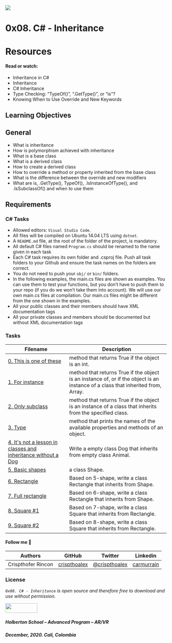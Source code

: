 ![](https://cdn.educba.com/academy/wp-content/uploads/2019/07/Inheritance-in-C-1.jpg)

# 0x08. C# - Inheritance

# Resources
#### Read or watch:

* Inheritance in C#
* Inheritance
* C# Inheritance
* Type Checking: “TypeOf()”, “.GetType()”, or “is”?
* Knowing When to Use Override and New Keywords


## Learning Objectives

## General

* What is inheritance
* How is polymorphism achieved with inheritance
* What is a base class
* What is a derived class
* How to create a derived class
* How to override a method or property inherited from the base class
* What is the difference between the override and new modifiers
* What are is, .GetType(), TypeOf(), .IsInstanceOfType(), and .IsSubclassOf() and when to use them

## Requirements
### C# Tasks
* Allowed editors: ``Visual Studio Code``.
* All files will be compiled on Ubuntu 14.04 LTS using ``dotnet``.
* A ``README.md`` file, at the root of the folder of the project, is mandatory.
* All default C# files named ``Program.cs`` should be renamed to the name given in each task
* Each C# task requires its own folder and .csproj file. Push all task folders to your Github and ensure the task names on the folders are correct.
* You do not need to push your ``obj/`` or ``bin/`` folders.
* In the following examples, the main.cs files are shown as examples. You can use them to test your functions, but you don’t have to push them to your repo (if you do we won’t take them into account). We will use our own main.cs files at compilation. Our main.cs files might be different from the one shown in the examples.
* All your public classes and their members should have XML documentation tags
* All your private classes and members should be documented but without XML documentation tags


### Tasks

| **Filename** | **Description** |
|---|---|
| [0. This is one of these](./0-is/) | method that returns True if the object is an int. |
| [1. For instance](./1-instance/) |  method that returns True if the object is an instance of, or if the object is an instance of a class that inherited from, Array. |
| [2. Only subclass](./2-subclass/) | method that returns True if the object is an instance of a class that inherits from the specified class. |
| [3. Type](./3-type_get/) | method that prints the names of the available properties and methods of an object. |
| [4. It's not a lesson in classes and inheritance without a Dog](./4-inherit/) | Write a empty class Dog that inherits from empty class Animal. |
| [5. Basic shapes](./5-shape/) | a class Shape. |
| [6. Rectangle](./6-shape/) | Based on 5-shape, write a class Rectangle that inherits from Shape. |
| [7. Full rectangle](./7-shape/) | Based on 6-shape, write a class Rectangle that inherits from Shape. |
| [8. Square #1](./8-shape/) | Based on 7-shape, write a class Square that inherits from Rectangle. |
| [9. Square #2 ](./9-shape/) | Based on 8-shape, write a class Square that inherits from Rectangle. |


#### Follow me 💬

| Authors | GitHub | Twitter | Linkedin |
| :---: | :---: | :---: | :---: |
| Crispthofer Rincon | [crispthoalex](https://github.com/crispthoalex) | [@crispthoalex](https://twitter.com/crispthoalex) | [carmurrain](https://www.linkedin.com/in/carmurrain) |

### License
*`0x08. C# - Inheritance` is open source and therefore free to download and use without permission.*

<a href="url"><img src="https://www.holbertonschool.com/holberton-logo.png" align="middle" width="100" height="30"></a>

##### Holberton School – Advanced Program – AR/VR
##### December, 2020. Cali, Colombia